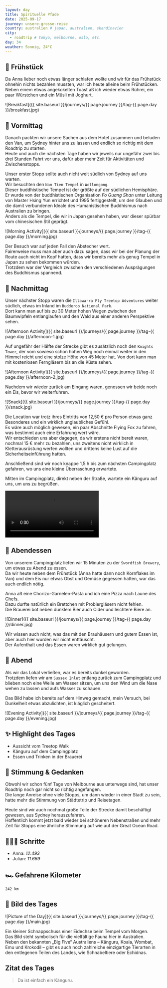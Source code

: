 ```yaml
---
layout: day
title: Spirituelle Pfade
date: 2025-09-17
journey: unsere-grosse-reise
country: australien # japan, australien, skandinavien
city:
  - roadtrip # tokyo, melbourne, oslo, etc.
day: 34
weather: Sonnig, 24°C
---
```


## 🥐 Frühstück

Da Anna lieber noch etwas länger schlafen wollte und wir für das Frühstück ohnehin nichts bezahlen mussten, war ich heute alleine beim Frühstücken.  
Neben einem etwas angekokelten Toast aß ich wieder etwas Rührei, ein paar Würstchen und ein Müsli mit Joghurt.

![Breakfast]({{ site.baseurl }}/journeys/{{ page.journey }}/tag-{{ page.day }}/breakfast.jpg)

## 🌅 Vormittag

Danach packten wir unsere Sachen aus dem Hotel zusammen und beluden den Van, um Sydney hinter uns zu lassen und endlich so richtig mit dem Roadtrip zu starten.  
Heute und auch die nächsten Tage haben wir jeweils nur ungefähr zwei bis drei Stunden Fahrt vor uns, dafür aber mehr Zeit für Aktivitäten und Zwischenstopps.

Unser erster Stopp sollte auch nicht weit südlich von Sydney auf uns warten.  
Wir besuchten den `Nan Tien Tempel` in `Wollongong`.  
Dieser buddhistische Tempel ist der größte auf der südlichen Hemisphäre.  
Er wurde von der buddhistischen Organisation *Fo Guang Shan* unter Leitung von Master Hsing Yun errichtet und 1995 fertiggestellt, um den Glauben und die damit verbundenen Ideale des Humanistischen Buddhismus nach Australien zu bringen.  
Anders als die Tempel, die wir in Japan gesehen haben, war dieser spürbar vom chinesischen Stil geprägt.

![Morning Activity]({{ site.baseurl }}/journeys/{{ page.journey }}/tag-{{ page.day }}/morning.jpg)

Der Besuch war auf jeden Fall den Abstecher wert.  
Fairerweise muss man aber auch dazu sagen, dass wir bei der Planung der Route auch nicht im Kopf hatten, dass wir bereits mehr als genug Tempel in Japan zu sehen bekommen würden.  
Trotzdem war der Vergleich zwischen den verschiedenen Ausprägungen des Buddhismus spannend.

## 🌆 Nachmittag

Unser nächster Stopp waren die `Illawarra Fly Treetop Adventures` weiter südlich, etwas im Inland im `Budderoo National Park`.  
Dort kann man auf bis zu 30 Meter hohen Wegen zwischen den Baumwipfeln entlanglaufen und den Wald aus einer anderen Perspektive sehen.  

![Afternoon Activity]({{ site.baseurl }}/journeys/{{ page.journey }}/tag-{{ page.day }}/afternoon-1.jpg)

Auf ungefähr der Hälfte der Strecke gibt es zusätzlich noch den `Knights Tower`, der vom sowieso schon hohen Weg noch einmal weiter in den Himmel reicht und eine stolze Höhe von 45 Meter hat. 
Von dort kann man mit kostenlosen Ferngläsern bis an die Küste sehen.  

![Afternoon Activity]({{ site.baseurl }}/journeys/{{ page.journey }}/tag-{{ page.day }}/afternoon-2.jpg)

Nachdem wir wieder zurück am Eingang waren, genossen wir beide noch ein Eis, bevor wir weiterfuhren.  

![Snack]({{ site.baseurl }}/journeys/{{ page.journey }}/tag-{{ page.day }}/snack.jpg)

Die Location war trotz ihres Eintritts von 12,50 € pro Person etwas ganz Besonderes und ein wirklich unglaubliches Gefühl.  
Es wäre auch möglich gewesen, ein paar Abschnitte Flying Fox zu fahren, was bestimmt auch eine Erfahrung wert wäre.  
Wir entschieden uns aber dagegen, da wir erstens nicht bereit waren, nochmal 15 € mehr zu bezahlen, uns zweitens nicht wirklich in Kletterausrüstung werfen wollten und drittens keine Lust auf die Sicherheitseinführung hatten.

Anschließend sind wir noch knappe 1,5 h bis zum nächsten Campingplatz gefahren, wo uns eine kleine Überraschung erwartete.

Mitten im Campingplatz, direkt neben der Straße, wartete ein Känguru auf uns, um uns zu begrüßen.

<video controls>
  <source src="{{ site.baseurl }}/journeys/{{ page.journey }}/tag-{{ page.day }}/afternoon.mp4" type="video/mp4">
  Dein Browser unterstützt das Video-Tag nicht.
</video>

## 🍜 Abendessen

Von unserem Campingplatz liefen wir 15 Minuten zu der `Swordfish Brewery`, um etwas zu Abend zu essen.  
Da wir heute neben dem Frühstück (Anna hatte dann noch Kornflakes im Van) und dem Eis nur etwas Obst und Gemüse gegessen hatten, war das auch endlich nötig.

Anna aß eine Chorizo-Garnelen-Pasta und ich eine Pizza nach Laune des Chefs.  
Dazu durfte natürlich ein Brettchen mit Probiergläsern nicht fehlen.  
Die Brauerei bot neben dunklem Bier auch Cider und leichtere Biere an.  

![Dinner]({{ site.baseurl }}/journeys/{{ page.journey }}/tag-{{ page.day }}/dinner.jpg)

Wir wissen auch nicht, was das mit den Brauhäusern und gutem Essen ist, aber auch hier wurden wir nicht enttäuscht.  
Der Aufenthalt und das Essen waren wirklich gut gelungen.

## 🌙 Abend

Als wir das Lokal verließen, war es bereits dunkel geworden.  
Trotzdem liefen wir am `Sussex Inlet` entlang zurück zum Campingplatz und blieben noch eine Weile am Wasser sitzen, um uns den Wind um die Nase wehen zu lassen und aufs Wasser zu schauen.

Das Bild habe ich bereits auf dem Hinweg gemacht, mein Versuch, bei Dunkelheit etwas abzulichten, ist kläglich gescheitert.  

![Evening Activity]({{ site.baseurl }}/journeys/{{ page.journey }}/tag-{{ page.day }}/evening.jpg)

## ✨ Highlight des Tages

- Aussicht vom Treetop Walk  
- Känguru auf dem Campingplatz  
- Essen und Trinken in der Brauerei  

## 💭 Stimmung & Gedanken

Obwohl wir schon fünf Tage von Melbourne aus unterwegs sind, hat unser Roadtrip noch gar nicht so richtig angefangen.  
Die lange Anreise ohne viele Stopps, um dann wieder in einer Stadt zu sein, hatte mehr die Stimmung von Städtetrip und Reisetagen.

Heute sind wir auch nochmal große Teile der Strecke damit beschäftigt gewesen, aus Sydney herauszufahren.  
Hoffentlich kommt jetzt bald wieder bei schöneren Nebenstraßen und mehr Zeit für Stopps eine ähnliche Stimmung auf wie auf der Great Ocean Road.

## 🏃🏽‍♀️ Schritte

- Anna: _12.493_  
- Julian: _11.669_  

## 🏎️ Gefahrene Kilometer

`242 km`

## 📸 Bild des Tages

![Picture of the Day]({{ site.baseurl }}/journeys/{{ page.journey }}/tag-{{ page.day }}/main.jpg)

Ein kleiner Schnappschuss einer Eidechse beim Tempel vom Morgen.  
Das Bild steht symbolisch für die vielfältige Fauna hier in Australien.  
Neben den bekannten „Big Five“ Australiens – Känguru, Koala, Wombat, Emu und Krokodil – gibt es auch noch zahlreiche einzigartige Tierarten in den entlegenen Teilen des Landes, wie Schnabeltiere oder Echidnas.  

## Zitat des Tages

> Da ist einfach ein Känguru.
